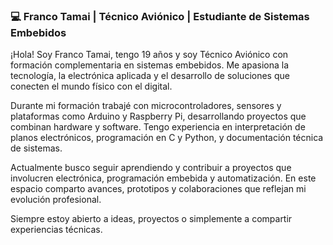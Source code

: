 ### 💻 **Franco Tamai | Técnico Aviónico | Estudiante de Sistemas Embebidos**

¡Hola! Soy Franco Tamai, tengo 19 años y soy Técnico Aviónico con formación complementaria en sistemas embebidos. Me apasiona la tecnología, la electrónica aplicada y el desarrollo de soluciones que conecten el mundo físico con el digital.

Durante mi formación trabajé con microcontroladores, sensores y plataformas como Arduino y Raspberry Pi, desarrollando proyectos que combinan hardware y software. Tengo experiencia en interpretación de planos electrónicos, programación en C y Python, y documentación técnica de sistemas.

Actualmente busco seguir aprendiendo y contribuir a proyectos que involucren electrónica, programación embebida y automatización. En este espacio comparto avances, prototipos y colaboraciones que reflejan mi evolución profesional.

Siempre estoy abierto a ideas, proyectos o simplemente a compartir experiencias técnicas.



